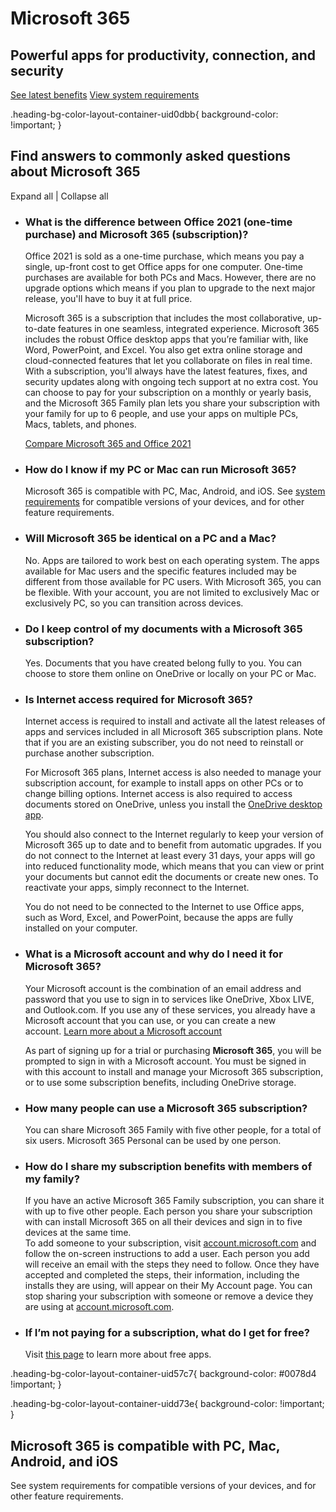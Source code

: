 # Microsoft 365

  

## Powerful apps for productivity, connection, and security

[See latest benefits](https://go.microsoft.com/fwlink/p/?LinkID=2163486&clcid=0x409&culture=en-us&country=us) [View system requirements](https://www.microsoft.com/en-us/microsoft-365/microsoft-365-and-office-resources?ms.url=m365cominformation&SilentAuth=1&rtc=3#coreui-heading-1hdaxqh)

.heading-bg-color-layout-container-uid0dbb{ background-color: !important; }

## Find answers to commonly asked questions about Microsoft 365

Expand all | Collapse all

- ### What is the difference between Office 2021 (one-time purchase) and Microsoft 365 (subscription)?
    
    Office 2021 is sold as a one-time purchase, which means you pay a single, up-front cost to get Office apps for one computer. One-time purchases are available for both PCs and Macs. However, there are no upgrade options which means if you plan to upgrade to the next major release, you'll have to buy it at full price.
    
    Microsoft 365 is a subscription that includes the most collaborative, up-to-date features in one seamless, integrated experience. Microsoft 365 includes the robust Office desktop apps that you’re familiar with, like Word, PowerPoint, and Excel. You also get extra online storage and cloud-connected features that let you collaborate on files in real time. With a subscription, you'll always have the latest features, fixes, and security updates along with ongoing tech support at no extra cost. You can choose to pay for your subscription on a monthly or yearly basis, and the Microsoft 365 Family plan lets you share your subscription with your family for up to 6 people, and use your apps on multiple PCs, Macs, tablets, and phones.
    
    [Compare Microsoft 365 and Office 2021](https://go.microsoft.com/fwlink/p/?linkid=2163587)
    
- ### How do I know if my PC or Mac can run Microsoft 365?
    
    Microsoft 365 is compatible with PC, Mac, Android, and iOS. See [system requirements](https://www.microsoft.com/en-us/microsoft-365/microsoft-365-and-office-resources) for compatible versions of your devices, and for other feature requirements.
    
- ### Will Microsoft 365 be identical on a PC and a Mac?
    
    No. Apps are tailored to work best on each operating system. The apps available for Mac users and the specific features included may be different from those available for PC users. With Microsoft 365, you can be flexible. With your account, you are not limited to exclusively Mac or exclusively PC, so you can transition across devices.
    
- ### Do I keep control of my documents with a Microsoft 365 subscription?
    
    Yes. Documents that you have created belong fully to you. You can choose to store them online on OneDrive or locally on your PC or Mac.
    
- ### Is Internet access required for Microsoft 365?
    
    Internet access is required to install and activate all the latest releases of apps and services included in all Microsoft 365 subscription plans. Note that if you are an existing subscriber, you do not need to reinstall or purchase another subscription.
    
    For Microsoft 365 plans, Internet access is also needed to manage your subscription account, for example to install apps on other PCs or to change billing options. Internet access is also required to access documents stored on OneDrive, unless you install the [OneDrive desktop app](https://go.microsoft.com/fwlink/p/?LinkID=403721).  
    
    You should also connect to the Internet regularly to keep your version of Microsoft 365 up to date and to benefit from automatic upgrades. If you do not connect to the Internet at least every 31 days, your apps will go into reduced functionality mode, which means that you can view or print your documents but cannot edit the documents or create new ones. To reactivate your apps, simply reconnect to the Internet.  
    
    You do not need to be connected to the Internet to use Office apps, such as Word, Excel, and PowerPoint, because the apps are fully installed on your computer.  
    
- ### What is a Microsoft account and why do I need it for Microsoft 365?
    
    Your Microsoft account is the combination of an email address and password that you use to sign in to services like OneDrive, Xbox LIVE, and Outlook.com. If you use any of these services, you already have a Microsoft account that you can use, or you can create a new account. [Learn more about a Microsoft account](https://go.microsoft.com/fwlink/p/?LinkID=403717)
    
    As part of signing up for a trial or purchasing **Microsoft 365**, you will be prompted to sign in with a Microsoft account. You must be signed in with this account to install and manage your Microsoft 365 subscription, or to use some subscription benefits, including OneDrive storage.  
    
- ### How many people can use a Microsoft 365 subscription?
    
    You can share Microsoft 365 Family with five other people, for a total of six users. Microsoft 365 Personal can be used by one person.
    
- ### How do I share my subscription benefits with members of my family?
    
    If you have an active Microsoft 365 Family subscription, you can share it with up to five other people. Each person you share your subscription with can install Microsoft 365 on all their devices and sign in to five devices at the same time.  
    To add someone to your subscription, visit [account.microsoft.com](https://go.microsoft.com/fwlink/p/?linkid=867985) and follow the on-screen instructions to add a user. Each person you add will receive an email with the steps they need to follow. Once they have accepted and completed the steps, their information, including the installs they are using, will appear on their My Account page. You can stop sharing your subscription with someone or remove a device they are using at [account.microsoft.com](https://go.microsoft.com/fwlink/p/?linkid=867985).
    
- ### If I’m not paying for a subscription, what do I get for free?
    
    Visit [this page](https://www.microsoft.com/en-us/microsoft-365/free-productivity-apps) to learn more about free apps.
    

.heading-bg-color-layout-container-uid57c7{ background-color: #0078d4 !important; }

.heading-bg-color-layout-container-uidd73e{ background-color: !important; }

## Microsoft 365 is compatible with PC, Mac, Android, and iOS

See system requirements for compatible versions of your devices, and for other feature requirements.